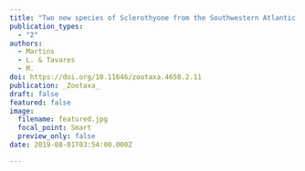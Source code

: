 ```yaml
---
title: "Two new species of Sclerothyone from the Southwestern Atlantic ocean, with a key to genera and species of Sclerothyoninae (Holothuroidea: Dendrochirotida: Sclerodactylidae)"
publication_types:
  - "2"
authors:
  - Martins
  - L. & Tavares
  - M.
doi: https://doi.org/10.11646/zootaxa.4658.2.11
publication: _Zootaxa_
draft: false
featured: false
image:
  filename: featured.jpg
  focal_point: Smart
  preview_only: false
date: 2019-08-01T03:54:00.000Z

---
```

